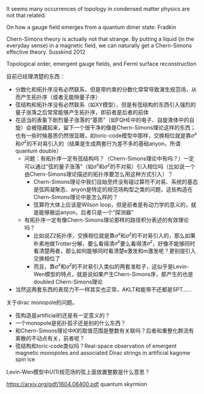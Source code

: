It seems many occurrences of topology in condensed matter physics are not that related.

On how a gauge field emerges from a quantum dimer state: Fradkin 

Chern-Simons theory is actually not that strange. By putting a liquid (in the everyday sense) in a magnetic field, 
we can naturally get a Chern-Simons effective theory. Susskind 2012

Topological order, emergent gauge fields, and Fermi surface reconstruction

目前已经理清楚的东西：
- 分数化和拓扑序没有必然联系，但是带约束的分数化常常导致演生规范场，从而产生拓扑序（或者无能隙量子序）
- 弦结构和拓扑序没有必然联系（如XY模型），但是有弦结构的东西引入强烈的量子涨落之后常常能够产生拓扑序，即前者是后者的前体
- 在适当的表象下剧烈量子涨落的“基质”（如FQHE中的电子、自旋液体中的自旋）会被隐藏起来，留下一个很干净的像是Chern-Simons理论这样的东西；也有一些时候基质仍然很显眼，如toric-code模型中那样，交换相位就是靠$\sigma^x$和$\sigma^z$的不对易引入的（结果是生成两套行为差不多的基础anyon，所谓quantum double）
  - 问题：有拓扑序一定有弦结构吗？（Chern-Simons理论中有吗？）一定可以通过“弦的量子涨落”（如$\sigma^x$和$\sigma^z$的不对易）引入相位吗（比如说一个由Chern-Simons理论描述的拓扑序要怎么用这种方式引入）？
    - Chern-Simons理论中我们自始至终没有碰过算符不对易、系统的基态是弦网凝聚态、anyon是特定的规范场构型之类的问题，这些构造在Chern-Simons理论中是怎么样的？
    - 弦算符大体上应该是Wilson loop，但是前者是有动力学的意义的，就是能够搬运anyon，后者只是一个“探测器”
  - 有拓扑序一定有像Chern-Simons理论那样的路径积分表述的有效理论吗？
    - 比如说Z2拓扑序，交换相位就是靠$\sigma^x$和$\sigma^z$的不对易引入的，那么如果朴素地做Trotter分解，要么看得清$\sigma^x$要么看得清$\sigma^z$，好像不能够同时看清楚两者，那么如何能够同时看清楚e激发和m激发呢？更别提引入交换相位了
    - 而且，靠$\sigma^x$和$\sigma^z$的不对易引入类似的两套准粒子，这似乎是Levin-Wen模型的特点，就是说如果产生Chern-Simons序，那产生的也是doubled Chern-Simons理论
- 当然这两套东西的表现力不一样其实也正常，AKLT和能带不还都是SPT……

关于dirac monopole的问题。
- 弦构造是artificial的还是有一定意义的？
- 一个monopole是拓扑孤子还是别的什么东西？
- 和Chern-Simons理论中$K$的取值范围是整数有关联吗？后者和重整化群流有离散的不动点有关，前者呢？
- 弦结构和toric-code类似吗？Real-space observation of emergent magnetic monopoles and associated Dirac strings in artificial kagome spin ice

Levin-Wen模型中$U(1)$规范场的弦上面放置整数是什么意思？

https://arxiv.org/pdf/1604.08400.pdf quantum skyrmion